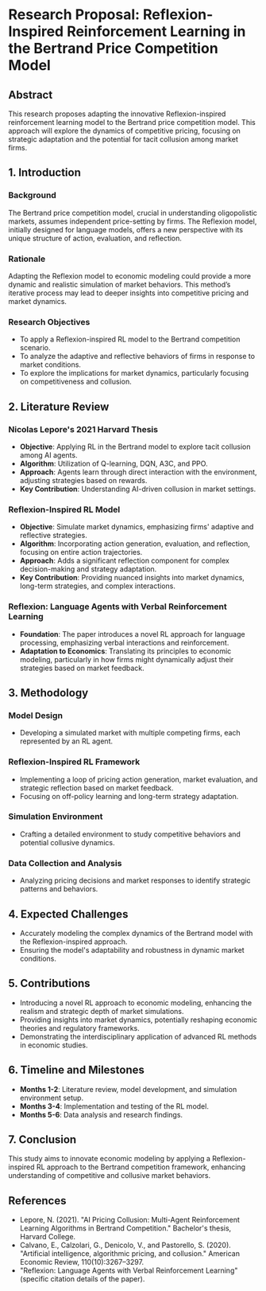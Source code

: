 # Research Proposal: Reflexion-Inspired Reinforcement Learning in the Bertrand Price Competition Model

## Abstract
This research proposes adapting the innovative Reflexion-inspired reinforcement learning model to the Bertrand price competition model. This approach will explore the dynamics of competitive pricing, focusing on strategic adaptation and the potential for tacit collusion among market firms.

## 1. Introduction
### Background
The Bertrand price competition model, crucial in understanding oligopolistic markets, assumes independent price-setting by firms. The Reflexion model, initially designed for language models, offers a new perspective with its unique structure of action, evaluation, and reflection.

### Rationale
Adapting the Reflexion model to economic modeling could provide a more dynamic and realistic simulation of market behaviors. This method’s iterative process may lead to deeper insights into competitive pricing and market dynamics.

### Research Objectives
- To apply a Reflexion-inspired RL model to the Bertrand competition scenario.
- To analyze the adaptive and reflective behaviors of firms in response to market conditions.
- To explore the implications for market dynamics, particularly focusing on competitiveness and collusion.

## 2. Literature Review
### Nicolas Lepore's 2021 Harvard Thesis
- **Objective**: Applying RL in the Bertrand model to explore tacit collusion among AI agents.
- **Algorithm**: Utilization of Q-learning, DQN, A3C, and PPO.
- **Approach**: Agents learn through direct interaction with the environment, adjusting strategies based on rewards.
- **Key Contribution**: Understanding AI-driven collusion in market settings.

### Reflexion-Inspired RL Model
- **Objective**: Simulate market dynamics, emphasizing firms' adaptive and reflective strategies.
- **Algorithm**: Incorporating action generation, evaluation, and reflection, focusing on entire action trajectories.
- **Approach**: Adds a significant reflection component for complex decision-making and strategy adaptation.
- **Key Contribution**: Providing nuanced insights into market dynamics, long-term strategies, and complex interactions.

### Reflexion: Language Agents with Verbal Reinforcement Learning
- **Foundation**: The paper introduces a novel RL approach for language processing, emphasizing verbal interactions and reinforcement.
- **Adaptation to Economics**: Translating its principles to economic modeling, particularly in how firms might dynamically adjust their strategies based on market feedback.

## 3. Methodology
### Model Design
- Developing a simulated market with multiple competing firms, each represented by an RL agent.

### Reflexion-Inspired RL Framework
- Implementing a loop of pricing action generation, market evaluation, and strategic reflection based on market feedback.
- Focusing on off-policy learning and long-term strategy adaptation.

### Simulation Environment
- Crafting a detailed environment to study competitive behaviors and potential collusive dynamics.

### Data Collection and Analysis
- Analyzing pricing decisions and market responses to identify strategic patterns and behaviors.

## 4. Expected Challenges
- Accurately modeling the complex dynamics of the Bertrand model with the Reflexion-inspired approach.
- Ensuring the model's adaptability and robustness in dynamic market conditions.

## 5. Contributions
- Introducing a novel RL approach to economic modeling, enhancing the realism and strategic depth of market simulations.
- Providing insights into market dynamics, potentially reshaping economic theories and regulatory frameworks.
- Demonstrating the interdisciplinary application of advanced RL methods in economic studies.

## 6. Timeline and Milestones
- **Months 1-2**: Literature review, model development, and simulation environment setup.
- **Months 3-4**: Implementation and testing of the RL model.
- **Months 5-6**: Data analysis and research findings.

## 7. Conclusion
This study aims to innovate economic modeling by applying a Reflexion-inspired RL approach to the Bertrand competition framework, enhancing understanding of competitive and collusive market behaviors.

## References
- Lepore, N. (2021). "AI Pricing Collusion: Multi-Agent Reinforcement Learning Algorithms in Bertrand Competition." Bachelor's thesis, Harvard College.
- Calvano, E., Calzolari, G., Denicolo, V., and Pastorello, S. (2020). "Artificial intelligence, algorithmic pricing, and collusion." American Economic Review, 110(10):3267–3297.
- "Reflexion: Language Agents with Verbal Reinforcement Learning" (specific citation details of the paper).
